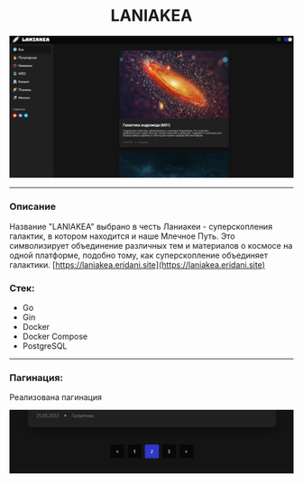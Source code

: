 # <center>LANIAKEA</center>

<p align="center"> <img  src="assets/pic.png"></p>

---
### Описание
Название "LANIAKEA" выбрано в честь Ланиакеи - суперскопления галактик, в котором находится и наше Млечное Путь. Это символизирует объединение различных тем и материалов о космосе на одной платформе, подобно тому, как суперскопление объединяет галактики. 
[https://laniakea.eridani.site](https://laniakea.eridani.site)

### Стек:
- Go
- Gin
- Docker
- Docker Compose
- PostgreSQL
---
### Пагинация:
Реализована пагинация

<p align="center"> <img  src="assets/pagination.png"></p>

